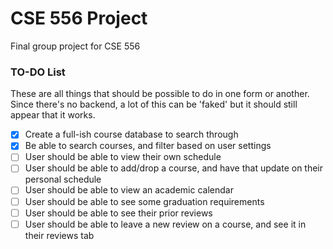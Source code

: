 # CSE 556 Project

Final group project for CSE 556

### TO-DO List

These are all things that should be possible to do in one form or another. Since there's no backend, a lot of this can be 'faked' but it should still appear that it works.

- [x] Create a full-ish course database to search through
- [x] Be able to search courses, and filter based on user settings
- [ ] User should be able to view their own schedule
- [ ] User should be able to add/drop a course, and have that update on their personal schedule
- [ ] User should be able to view an academic calendar
- [ ] User should be able to see some graduation requirements
- [ ] User should be able to see their prior reviews
- [ ] User should be able to leave a new review on a course, and see it in their reviews tab
